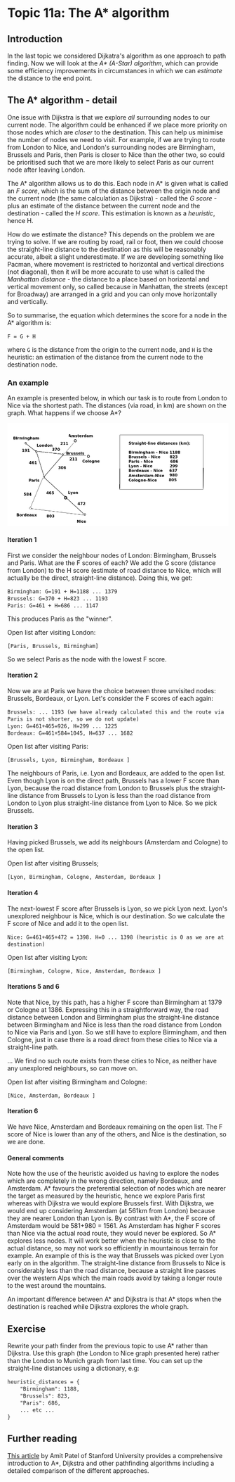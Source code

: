 Topic 11a: The A\* algorithm
============================

Introduction
------------

In the last topic we considered Dijkatra's algorithm as one approach to path finding. Now we will look at the _A\* (A-Star) algorithm_, which can provide some efficiency improvements in circumstances in which we can _estimate_ the distance to the end point.

The A\* algorithm - detail
--------------------------

One issue with Dijkstra is that we explore _all_ surrounding nodes to our current node. The algorithm could be enhanced if we place more priority on those nodes which are _closer_ to the destination. This can help us minimise the number of nodes we need to visit. For example, if we are trying to route from London to Nice, and London's surrounding nodes are Birmingham, Brussels and Paris, then Paris is closer to Nice than the other two, so could be prioritised such that we are more likely to select Paris as our current node after leaving London.

The A\* algorithm allows us to do this. Each node in A\* is given what is called an _F score_, which is the sum of the distance between the origin node and the current node (the same calculation as Dijkstra) - called the _G score_ - plus an estimate of the distance between the current node and the destination - called the _H score_. This estimation is known as a _heuristic_, hence H.

How do we estimate the distance? This depends on the problem we are trying to solve. If we are routing by road, rail or foot, then we could choose the straight-line distance to the destination as this will be reasonably accurate, albeit a slight underestimate. If we are developing something like Pacman, where movement is restricted to horizontal and vertical directions (not diagonal), then it will be more accurate to use what is called the _Manhattan distance_ - the distance to a place based on horizontal and vertical movement only, so called because in Manhattan, the streets (except for Broadway) are arranged in a grid and you can only move horizontally and vertically.

So to summarise, the equation which determines the score for a node in the A\* algorithm is:

    F = G + H
    

where `G` is the distance from the origin to the current node, and `H` is the heuristic: an estimation of the distance from the current node to the destination node.

### An example

An example is presented below, in which our task is to route from London to Nice via the shortest path. The distances (via road, in km) are shown on the graph. What happens if we choose A\*?

![A* algorithm](../images/astar.png)

#### Iteration 1

First we consider the neighbour nodes of London: Birmingham, Brussels and Paris. What are the F scores of each? We add the G score (distance from London) to the H score (estimate of road distance to Nice, which will actually be the direct, straight-line distance). Doing this, we get:

    Birmingham: G=191 + H=1188 ... 1379
    Brussels: G=370 + H=823 ... 1193
    Paris: G=461 + H=686 ... 1147
    

This produces Paris as the "winner".

Open list after visiting London:

    [Paris, Brussels, Birmingham]
    

So we select Paris as the node with the lowest F score.

#### Iteration 2

Now we are at Paris we have the choice between three unvisited nodes: Brussels, Bordeaux, or Lyon. Let's consider the F scores of each again:

    Brussels: ... 1193 (we have already calculated this and the route via Paris is not shorter, so we do not update)
    Lyon: G=461+465=926, H=299 ... 1225
    Bordeaux: G=461+584=1045, H=637 ... 1682
    

Open list after visiting Paris:

    [Brussels, Lyon, Birmingham, Bordeaux ]
    

The neighbours of Paris, i.e. Lyon and Bordeaux, are added to the open list. Even though Lyon is on the direct path, Brussels has a lower F score than Lyon, because the road distance from London to Brussels plus the straight-line distance from Brussels to Lyon is less than the road distance from London to Lyon plus straight-line distance from Lyon to Nice. So we pick Brussels.

#### Iteration 3

Having picked Brussels, we add its neighbours (Amsterdam and Cologne) to the open list.

Open list after visiting Brussels;

    [Lyon, Birmingham, Cologne, Amsterdam, Bordeaux ]
    

#### Iteration 4

The next-lowest F score after Brussels is Lyon, so we pick Lyon next. Lyon's unexplored neighbour is Nice, which is our destination. So we calculate the F score of Nice and add it to the open list.

    Nice: G=461+465+472 = 1398. H=0 ... 1398 (heuristic is 0 as we are at destination)
    

Open list after visiting Lyon:

    [Birmingham, Cologne, Nice, Amsterdam, Bordeaux ]
    

#### Iterations 5 and 6

Note that Nice, by this path, has a higher F score than Birmingham at 1379 or Cologne at 1386. Expressing this in a straightforward way, the road distance between London and Birmingham plus the straight-line distance between Birmingham and Nice is less than the road distance from London to Nice via Paris and Lyon. So we still have to explore Birmingham, and then Cologne, just in case there is a road direct from these cities to Nice via a straight-line path.

… We find no such route exists from these cities to Nice, as neither have any unexplored neighbours, so can move on.

Open list after visiting Birmingham and Cologne:

    [Nice, Amsterdam, Bordeaux ]
    

#### Iteration 6

We have Nice, Amsterdam and Bordeaux remaining on the open list. The F score of Nice is lower than any of the others, and Nice is the destination, so we are done.

#### General comments

Note how the use of the heuristic avoided us having to explore the nodes which are completely in the wrong direction, namely Bordeaux, and Amsterdam. A\* favours the preferential selection of nodes which are nearer the target as measured by the heuristic, hence we explore Paris first whereas with Dijkstra we would explore Brussels first. With Dijkstra, we would end up considering Amsterdam (at 561km from London) because they are nearer London than Lyon is. By contrast with A\*, the F score of Amsterdam would be 581+980 = 1561. As Amsterdam has higher F scores than Nice via the actual road route, they would never be explored. So A\* explores less nodes. It will work better when the heuristic is close to the actual distance, so may not work so efficiently in mountainous terrain for example. An example of this is the way that Brussels was picked over Lyon early on in the algorithm. The straight-line distance from Brussels to Nice is considerably less than the road distance, because a straight line passes over the western Alps which the main roads avoid by taking a longer route to the west around the mountains.

An important difference between A\* and Dijkstra is that A\* stops when the destination is reached while Dijkstra explores the whole graph.

Exercise
--------

Rewrite your path finder from the previous topic to use A\* rather than Dijkstra. Use this graph (the London to Nice graph presented here) rather than the London to Munich graph from last time. You can set up the straight-line distances using a dictionary, e.g:

    heuristic_distances = {
        "Birmingham": 1188,
        "Brussels": 823,
        "Paris": 686,
        ... etc ...
    }
    

Further reading
---------------

[This article](https://theory.stanford.edu/~amitp/GameProgramming/AStarComparison.html) by Amit Patel of Stanford University provides a comprehensive introduction to A\*, Dijkstra and other pathfinding algorithms including a detailed comparison of the different approaches.
